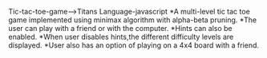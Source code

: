 Tic-tac-toe-game-->Titans
Language-javascript
*A multi-level tic tac toe game implemented using minimax algorithm with alpha-beta pruning.
*The user can play with a friend or with the computer.
*Hints can also be enabled.
*When user disables hints,the different difficulty levels are displayed.
*User also has an option of playing on a 4x4 board with a friend.
